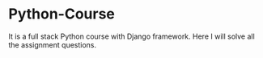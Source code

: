 # Python-Course
It is a full stack Python course with Django framework. Here I will solve all the assignment questions. 
